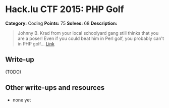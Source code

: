 # Hack.lu CTF 2015: PHP Golf

**Category:** Coding
**Points:** 75
**Solves:** 68
**Description:**

> Johnny B. Krad from your local schoolyard gang still thinks that you are a poser! Even if you could beat him in Perl golf, you probably can't in PHP golf... 
> [Link](https://school.fluxfingers.net:1521/golf/php/)


## Write-up

(TODO)

## Other write-ups and resources

* none yet
